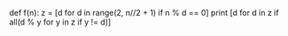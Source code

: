 def f(n):
    z = [d for d in range(2, n//2 + 1) if n % d == 0]
    print [d for d in z if all(d % y for y in z if y != d)]
